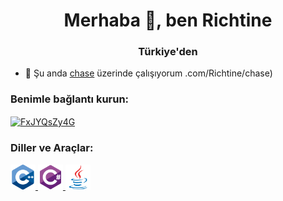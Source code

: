 <h1 align="center">Merhaba 👋, ben Richtine</h1>
<h3 align="center">Türkiye'den</h3>

- 🔭 Şu anda [chase](https://github) üzerinde çalışıyorum .com/Richtine/chase)

<h3 align="left">Benimle bağlantı kurun:</h3>
<p align="left">
<a href="https://discord.gg/FxJYQsZy4G" target="blank "><img align="center" src="https://raw.githubusercontent.com/rahuldkjain/github-profile-readme-generator/master/src/images/icons/Social/discord.svg" alt="FxJYQsZy4G " height="30" width="40" /></a>
</p>

<h3 align="left">Diller ve Araçlar:</h3>
<p align="left"> <a href="https://www.w3schools.com/cpp/" target="_blank" rel="noreferrer"> <img src="https://raw.githubusercontent.com/devicons/devicon/master/icons/cplusplus/cplusplus-original.svg" alt="cplusplus" width="40" height="40"/> </a> <a href="https://www.w3schools.com/cs/" target="_blank" rel="noreferrer"> <img src="https://raw.githubusercontent.com/devicons/devicon/master/icons/csharp/csharp-original.svg" alt ="csharp" width="40" height="40"/> </a> <a href="https://www.java.com" target="_blank" rel="noreferrer"> <img src="https://raw.githubusercontent.com/devicons/devicon/master/icons/java/java-original.svg" alt="java" width="40" height="40"/> </a > </p>
